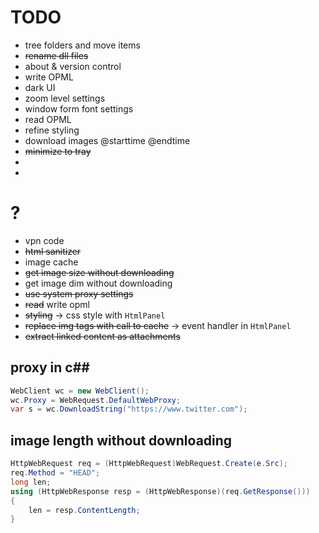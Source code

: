 # TODO

- tree folders and move items
- ~~rename dll files~~
- about & version control
- write OPML
- dark UI
- zoom level settings
- window form font settings
- read OPML
- refine styling
- download images @starttime @endtime
- ~~minimize to tray~~
- ​
- ​



# ?

- vpn code
- ~~html sanitizer~~
- image cache
- ~~get image size without downloading~~
- get image dim without downloading
- ~~use system proxy settings~~
- ~~read~~ write opml
- ~~styling~~ -> css style with `HtmlPanel`
- ~~replace img tags with call to cache~~ -> event handler in `HtmlPanel`
- ~~extract linked content as attachments~~



## proxy in c##

```c#
WebClient wc = new WebClient();
wc.Proxy = WebRequest.DefaultWebProxy;
var s = wc.DownloadString("https://www.twitter.com");
```

## image length without downloading

```c#
HttpWebRequest req = (HttpWebRequest)WebRequest.Create(e.Src);
req.Method = "HEAD";
long len;
using (HttpWebResponse resp = (HttpWebResponse)(req.GetResponse()))
{
    len = resp.ContentLength;
}
```